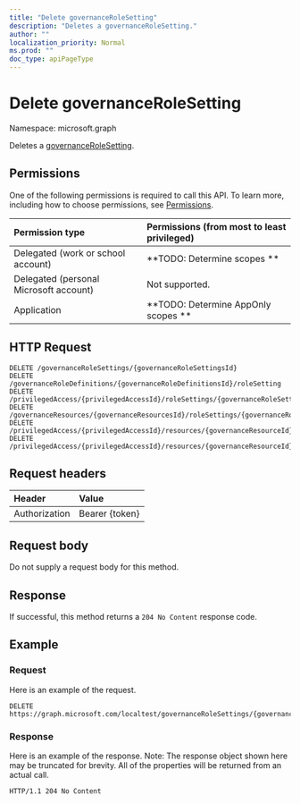 ```yaml
---
title: "Delete governanceRoleSetting"
description: "Deletes a governanceRoleSetting."
author: ""
localization_priority: Normal
ms.prod: ""
doc_type: apiPageType
---
```


# Delete governanceRoleSetting

Namespace: microsoft.graph

Deletes a [governanceRoleSetting](../resources/governancerolesetting.md).

## Permissions
One of the following permissions is required to call this API. To learn more, including how to choose permissions, see [Permissions](/concepts/permissions-reference.md).

|Permission type|Permissions (from most to least privileged)|
|:---|:---|
|Delegated (work or school account)|**TODO: Determine scopes **|
|Delegated (personal Microsoft account)|Not supported.|
|Application|**TODO: Determine AppOnly scopes **|

## HTTP Request
<!-- {
  "blockType": "ignored"
}
-->
``` http
DELETE /governanceRoleSettings/{governanceRoleSettingsId}
DELETE /governanceRoleDefinitions/{governanceRoleDefinitionsId}/roleSetting
DELETE /privilegedAccess/{privilegedAccessId}/roleSettings/{governanceRoleSettingId}
DELETE /governanceResources/{governanceResourcesId}/roleSettings/{governanceRoleSettingId}
DELETE /privilegedAccess/{privilegedAccessId}/resources/{governanceResourceId}/roleSettings/{governanceRoleSettingId}
DELETE /privilegedAccess/{privilegedAccessId}/resources/{governanceResourceId}/roleDefinitions/{governanceRoleDefinitionId}/roleSetting
```

## Request headers
|Header|Value|
|:---|:---|
|Authorization|Bearer {token}|

## Request body
Do not supply a request body for this method.

## Response
If successful, this method returns a `204 No Content` response code.

## Example

### Request
Here is an example of the request.
<!-- {
  "blockType": "request",
  "name": "delete_governancerolesetting"
}
-->
``` http
DELETE https://graph.microsoft.com/localtest/governanceRoleSettings/{governanceRoleSettingsId}
```

### Response
Here is an example of the response. Note: The response object shown here may be truncated for brevity. All of the properties will be returned from an actual call.
<!-- {
  "blockType": "response",
  "truncated": true
}
-->
``` http
HTTP/1.1 204 No Content
```

